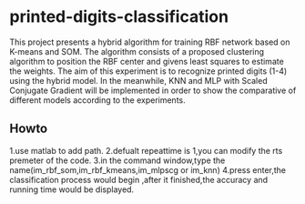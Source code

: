printed-digits-classification
=============================

This project presents a hybrid algorithm for training RBF network based on K-means and SOM. The algorithm consists of a proposed clustering algorithm to position the RBF center and givens least squares to estimate the weights. The aim of this experiment is to recognize printed digits (1-4) using the hybrid model. In the meanwhile, KNN and MLP with Scaled Conjugate Gradient will be implemented in order to show the comparative of different models according to the experiments.


Howto
-----
1.use matlab to add path.
2.defualt repeattime is 1,you can modify the rts premeter of the code.
3.in the command window,type the name(im_rbf_som,im_rbf_kmeans,im_mlpscg or im_knn)
4.press enter,the classification process would begin ,after it finished,the accuracy and running time would be displayed.
